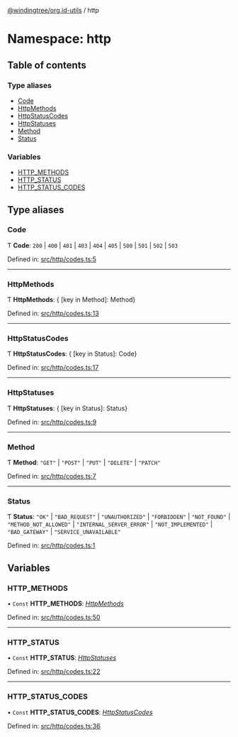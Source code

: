 [@windingtree/org.id-utils](../README.md) / http

# Namespace: http

## Table of contents

### Type aliases

- [Code](http.md#code)
- [HttpMethods](http.md#httpmethods)
- [HttpStatusCodes](http.md#httpstatuscodes)
- [HttpStatuses](http.md#httpstatuses)
- [Method](http.md#method)
- [Status](http.md#status)

### Variables

- [HTTP\_METHODS](http.md#http_methods)
- [HTTP\_STATUS](http.md#http_status)
- [HTTP\_STATUS\_CODES](http.md#http_status_codes)

## Type aliases

### Code

Ƭ **Code**: ``200`` \| ``400`` \| ``401`` \| ``403`` \| ``404`` \| ``405`` \| ``500`` \| ``501`` \| ``502`` \| ``503``

Defined in: [src/http/codes.ts:5](https://github.com/windingtree/org.id-sdk/blob/59e6f29/packages/shared/src/http/codes.ts#L5)

___

### HttpMethods

Ƭ **HttpMethods**: { [key in Method]: Method}

Defined in: [src/http/codes.ts:13](https://github.com/windingtree/org.id-sdk/blob/59e6f29/packages/shared/src/http/codes.ts#L13)

___

### HttpStatusCodes

Ƭ **HttpStatusCodes**: { [key in Status]: Code}

Defined in: [src/http/codes.ts:17](https://github.com/windingtree/org.id-sdk/blob/59e6f29/packages/shared/src/http/codes.ts#L17)

___

### HttpStatuses

Ƭ **HttpStatuses**: { [key in Status]: Status}

Defined in: [src/http/codes.ts:9](https://github.com/windingtree/org.id-sdk/blob/59e6f29/packages/shared/src/http/codes.ts#L9)

___

### Method

Ƭ **Method**: ``"GET"`` \| ``"POST"`` \| ``"PUT"`` \| ``"DELETE"`` \| ``"PATCH"``

Defined in: [src/http/codes.ts:7](https://github.com/windingtree/org.id-sdk/blob/59e6f29/packages/shared/src/http/codes.ts#L7)

___

### Status

Ƭ **Status**: ``"OK"`` \| ``"BAD_REQUEST"`` \| ``"UNAUTHORIZED"`` \| ``"FORBIDDEN"`` \| ``"NOT_FOUND"`` \| ``"METHOD_NOT_ALLOWED"`` \| ``"INTERNAL_SERVER_ERROR"`` \| ``"NOT_IMPLEMENTED"`` \| ``"BAD_GATEWAY"`` \| ``"SERVICE_UNAVAILABLE"``

Defined in: [src/http/codes.ts:1](https://github.com/windingtree/org.id-sdk/blob/59e6f29/packages/shared/src/http/codes.ts#L1)

## Variables

### HTTP\_METHODS

• `Const` **HTTP\_METHODS**: [*HttpMethods*](http.md#httpmethods)

Defined in: [src/http/codes.ts:50](https://github.com/windingtree/org.id-sdk/blob/59e6f29/packages/shared/src/http/codes.ts#L50)

___

### HTTP\_STATUS

• `Const` **HTTP\_STATUS**: [*HttpStatuses*](http.md#httpstatuses)

Defined in: [src/http/codes.ts:22](https://github.com/windingtree/org.id-sdk/blob/59e6f29/packages/shared/src/http/codes.ts#L22)

___

### HTTP\_STATUS\_CODES

• `Const` **HTTP\_STATUS\_CODES**: [*HttpStatusCodes*](http.md#httpstatuscodes)

Defined in: [src/http/codes.ts:36](https://github.com/windingtree/org.id-sdk/blob/59e6f29/packages/shared/src/http/codes.ts#L36)
